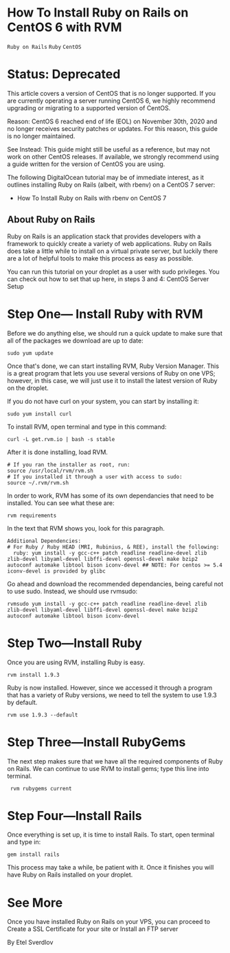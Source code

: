 # How To Install Ruby on Rails on CentOS 6 with RVM

```Ruby on Rails``` ```Ruby``` ```CentOS```










# Status: Deprecated


This article covers a version of CentOS that is no longer supported. If you are currently operating a server running CentOS 6, we highly recommend upgrading or migrating to a supported version of CentOS.


Reason:
CentOS 6 reached end of life (EOL) on November 30th, 2020 and no longer receives security patches or updates. For this reason, this guide is no longer maintained.


See Instead:
This guide might still be useful as a reference, but may not work on other CentOS releases. If available, we strongly recommend using a guide written for the version of CentOS you are using.


The following DigitalOcean tutorial may be of immediate interest, as it outlines installing Ruby on Rails (albeit, with rbenv) on a CentOS 7 server:




- How To Install Ruby on Rails with rbenv on CentOS 7





## About Ruby on Rails


Ruby on Rails is an application stack that provides developers with a framework to quickly create a variety of web applications. Ruby on Rails does take a little while to install on a virtual private server, but luckily there are a lot of helpful tools to make this process as easy as possible.


You can run this tutorial on your droplet as a user with sudo privileges. You can check out how to set that up here, in steps 3 and 4: CentOS Server Setup


# Step One— Install Ruby with RVM


Before we do anything else, we should run a quick update to make sure that all of the packages we download are up to date:


```
sudo yum update
```


Once that's done, we can start installing RVM,  Ruby Version Manager. This is a great program that lets you use several versions of Ruby on one VPS; however, in this case, we will just use it to install the latest version of Ruby on the droplet.


If you do not have curl on your system, you can start by installing it:


```
sudo yum install curl
```


To install RVM, open terminal and type in this command:


```
curl -L get.rvm.io | bash -s stable
```


After it is done installing, load RVM.


```
# If you ran the installer as root, run:
source /usr/local/rvm/rvm.sh
# If you installed it through a user with access to sudo:
source ~/.rvm/rvm.sh
```


In order to work, RVM has some of its own dependancies that need to be installed. You can see what these are:


```
rvm requirements
```


In the text that RVM shows you, look for this paragraph.


```
Additional Dependencies:
# For Ruby / Ruby HEAD (MRI, Rubinius, & REE), install the following:
  ruby: yum install -y gcc-c++ patch readline readline-devel zlib zlib-devel libyaml-devel libffi-devel openssl-devel make bzip2 autoconf automake libtool bison iconv-devel ## NOTE: For centos >= 5.4 iconv-devel is provided by glibc
```


Go ahead and download the recommended dependancies, being careful not to use sudo. Instead, we should use rvmsudo:


```
rvmsudo yum install -y gcc-c++ patch readline readline-devel zlib zlib-devel libyaml-devel libffi-devel openssl-devel make bzip2 autoconf automake libtool bison iconv-devel
```


# Step Two—Install Ruby


Once you are using RVM, installing Ruby is easy.


```
rvm install 1.9.3
```


Ruby is now installed. However, since we accessed it through a program that has a variety of Ruby versions, we need to tell the system to use 1.9.3 by default.


```
rvm use 1.9.3 --default
```


#  Step Three—Install RubyGems


The next step makes sure that we have all the required components of Ruby on Rails. We can continue to use RVM to install gems; type this line into terminal.


```
 rvm rubygems current
```


# Step Four—Install Rails


Once everything is set up, it is time to install Rails. 
To start, open terminal and type in:


```
gem install rails
```


This process may take a while, be patient with it. Once it finishes you will have Ruby on Rails installed on your droplet.


# See More


Once you have installed Ruby on Rails on your VPS, you can proceed to Create a SSL Certificate for your site or Install an FTP server


By Etel Sverdlov
